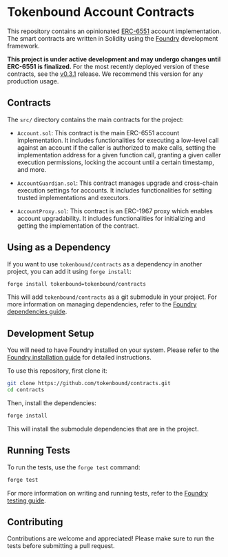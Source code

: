 # Tokenbound Account Contracts

This repository contains an opinionated [ERC-6551](https://eips.ethereum.org/EIPS/eip-6551) account implementation. The smart contracts are written in Solidity using the [Foundry](https://book.getfoundry.sh/) development framework.

**This project is under active development and may undergo changes until ERC-6551 is finalized.** For the most recently deployed version of these contracts, see the [v0.3.1](https://github.com/tokenbound/contracts/releases/tag/v0.3.1) release. We recommend this version for any production usage.

## Contracts

The `src/` directory contains the main contracts for the project:

- `Account.sol`: This contract is the main ERC-6551 account implementation. It includes functionalities for executing a low-level call against an account if the caller is authorized to make calls, setting the implementation address for a given function call, granting a given caller execution permissions, locking the account until a certain timestamp, and more.

- `AccountGuardian.sol`: This contract manages upgrade and cross-chain execution settings for accounts. It includes functionalities for setting trusted implementations and executors.

- `AccountProxy.sol`: This contract is an ERC-1967 proxy which enables account upgradability. It includes functionalities for initializing and getting the implementation of the contract.

## Using as a Dependency

If you want to use `tokenbound/contracts` as a dependency in another project, you can add it using `forge install`:

```sh
forge install tokenbound=tokenbound/contracts
```

This will add `tokenbound/contracts` as a git submodule in your project. For more information on managing dependencies, refer to the [Foundry dependencies guide](https://github.com/foundry-rs/book/blob/master/src/projects/dependencies.md).

## Development Setup

You will need to have Foundry installed on your system. Please refer to the [Foundry installation guide](https://github.com/foundry-rs/book/blob/master/src/getting-started/installation.md) for detailed instructions.

To use this repository, first clone it:

```sh
git clone https://github.com/tokenbound/contracts.git
cd contracts
```

Then, install the dependencies:

```sh
forge install
```

This will install the submodule dependencies that are in the project.

## Running Tests

To run the tests, use the `forge test` command:

```sh
forge test
```

For more information on writing and running tests, refer to the [Foundry testing guide](https://github.com/foundry-rs/book/blob/master/src/forge/writing-tests.md).

## Contributing

Contributions are welcome and appreciated! Please make sure to run the tests before submitting a pull request.
